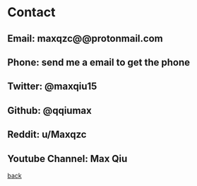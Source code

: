 # Contact
## Email: maxqzc@@protonmail.com
## Phone: send me a email to get the phone
## Twitter: @maxqiu15
## Github: @qqiumax
## Reddit: u/Maxqzc
## Youtube Channel: Max Qiu
[back](https://qqiumax.github.io/home)
